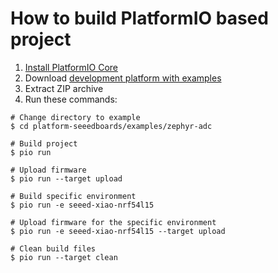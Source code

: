 How to build PlatformIO based project
=====================================

1. [Install PlatformIO Core](https://docs.platformio.org/page/core.html)
2. Download [development platform with examples](https://github.com/Seeed-Studio/platform-seeedboards/archive/refs/heads/main.zip)
3. Extract ZIP archive
4. Run these commands:

```shell
# Change directory to example
$ cd platform-seeedboards/examples/zephyr-adc

# Build project
$ pio run

# Upload firmware
$ pio run --target upload

# Build specific environment
$ pio run -e seeed-xiao-nrf54l15

# Upload firmware for the specific environment
$ pio run -e seeed-xiao-nrf54l15 --target upload

# Clean build files
$ pio run --target clean
```
